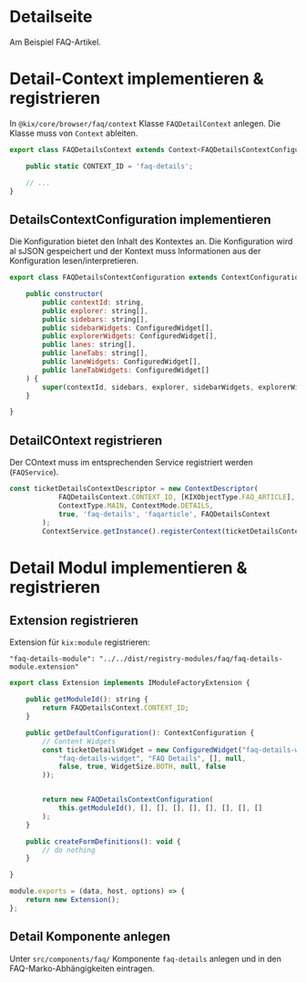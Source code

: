 # Detailseite

Am Beispiel FAQ-Artikel.

# Detail-Context implementieren & registrieren

In `@kix/core/browser/faq/context` Klasse `FAQDetailContext` anlegen. Die Klasse muss von `Context` ableiten.

```javascript
export class FAQDetailsContext extends Context<FAQDetailsContextConfiguration> {

    public static CONTEXT_ID = 'faq-details';

    // ...
}
```

## DetailsContextConfiguration implementieren

Die Konfiguration bietet den Inhalt des Kontextes an. Die Konfiguration wird al sJSON gespeichert und der Kontext muss Informationen aus der Konfiguration lesen/interpretieren.

```javascript
export class FAQDetailsContextConfiguration extends ContextConfiguration {

    public constructor(
        public contextId: string,
        public explorer: string[],
        public sidebars: string[],
        public sidebarWidgets: ConfiguredWidget[],
        public explorerWidgets: ConfiguredWidget[],
        public lanes: string[],
        public laneTabs: string[],
        public laneWidgets: ConfiguredWidget[],
        public laneTabWidgets: ConfiguredWidget[]
    ) {
        super(contextId, sidebars, explorer, sidebarWidgets, explorerWidgets, []);
    }

}
```

## DetailCOntext registrieren

Der COntext muss im entsprechenden Service registriert werden (`FAQService`).
```javascript
const ticketDetailsContextDescriptor = new ContextDescriptor(
            FAQDetailsContext.CONTEXT_ID, [KIXObjectType.FAQ_ARTICLE],
            ContextType.MAIN, ContextMode.DETAILS,
            true, 'faq-details', 'faqarticle', FAQDetailsContext
        );
        ContextService.getInstance().registerContext(ticketDetailsContextDescriptor);
```

# Detail Modul implementieren & registrieren

## Extension registrieren

Extension für `kix:module` registrieren:

`"faq-details-module": "../../dist/registry-modules/faq/faq-details-module.extension"`

```javascript
export class Extension implements IModuleFactoryExtension {

    public getModuleId(): string {
        return FAQDetailsContext.CONTEXT_ID;
    }

    public getDefaultConfiguration(): ContextConfiguration {
        // Content Widgets
        const ticketDetailsWidget = new ConfiguredWidget("faq-details-widget", new WidgetConfiguration(
            "faq-details-widget", "FAQ Details", [], null,
            false, true, WidgetSize.BOTH, null, false
        ));


        return new FAQDetailsContextConfiguration(
            this.getModuleId(), [], [], [], [], [], [], [], []
        );
    }

    public createFormDefinitions(): void {
        // do nothing
    }

}

module.exports = (data, host, options) => {
    return new Extension();
};
```

## Detail Komponente anlegen

Unter `src/components/faq/` Komponente `faq-details` anlegen und in den FAQ-Marko-Abhängigkeiten eintragen.